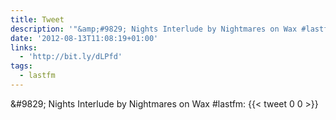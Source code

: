 ```yaml
---
title: Tweet
description: '"&amp;#9829; Nights Interlude by Nightmares on Wax #lastfm: "'
date: '2012-08-13T11:08:19+01:00'
links:
  - 'http://bit.ly/dLPfd'
tags:
  - lastfm
---
```

&amp;#9829; Nights Interlude by Nightmares on Wax #lastfm: 
      {{< tweet 0 0 >}}
    
